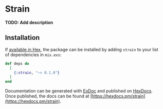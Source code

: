 # Strain

**TODO: Add description**

## Installation

If [available in Hex](https://hex.pm/docs/publish), the package can be installed
by adding `strain` to your list of dependencies in `mix.exs`:

```elixir
def deps do
  [
    {:strain, "~> 0.1.0"}
  ]
end
```

Documentation can be generated with [ExDoc](https://github.com/elixir-lang/ex_doc)
and published on [HexDocs](https://hexdocs.pm). Once published, the docs can
be found at [https://hexdocs.pm/strain](https://hexdocs.pm/strain).

